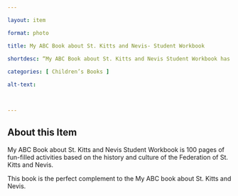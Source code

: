 ```yaml
--- 

layout: item 

format: photo 

title: My ABC Book about St. Kitts and Nevis- Student Workbook

shortdesc: “My ABC Book about St. Kitts and Nevis Student Workbook has fun-filled activities based on the history and culture of the Federation of St. Kitts and Nevis.”
 
categories: [ Children’s Books ]

alt-text:  

 

--- 
```


## About this Item 

My ABC Book about St. Kitts and Nevis Student Workbook is 100 pages of fun-filled activities based on the history and culture of the Federation of St. Kitts and Nevis. 

This book is the perfect complement to the My ABC book about St. Kitts and Nevis. 
